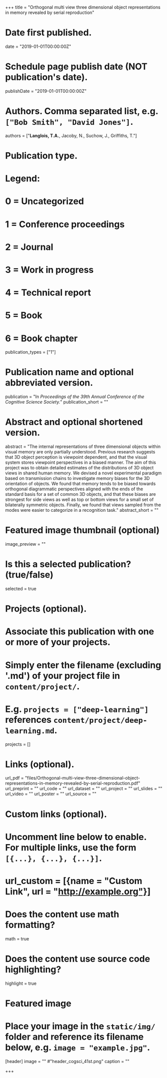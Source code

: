 +++
title = "Orthogonal multi view three dimensional object representations in memory revealed by serial reproduction"

# Date first published.
date = "2019-01-01T00:00:00Z"

# Schedule page publish date (NOT publication's date).
publishDate = "2019-01-01T00:00:00Z"

# Authors. Comma separated list, e.g. `["Bob Smith", "David Jones"]`.
authors = ["__Langlois, T.A.__, Jacoby, N., Suchow, J., Griffiths, T."]

# Publication type.
# Legend:
# 0 = Uncategorized
# 1 = Conference proceedings
# 2 = Journal
# 3 = Work in progress
# 4 = Technical report
# 5 = Book
# 6 = Book chapter
publication_types = ["1"]

# Publication name and optional abbreviated version.
publication = "In *Proceedings of the 39th Annual Conference of the Cognitive Science Society.*"
publication_short = ""

# Abstract and optional shortened version.
abstract = "The internal representations of three dimensional objects within visual memory are only partially understood. Previous research suggests that 3D object perception is viewpoint dependent, and that the visual system stores viewpoint perspectives in a biased manner. The aim of this project was to obtain detailed estimates of the distributions of 3D object views in shared human memory. We devised a novel experimental paradigm based on transmission chains to investigate memory biases for the 3D orientation of objects. We found that memory tends to be biased towards orthogonal diagrammatic perspectives aligned with the ends of the standard basis for a set of common 3D objects, and that these biases are strongest for side views as well as top or bottom views for a small set of bilaterally symmetric objects. Finally, we found that views sampled from the modes were easier to categorize in a recognition task."
abstract_short = ""

# Featured image thumbnail (optional)
image_preview = ""

# Is this a selected publication? (true/false)
selected = true

# Projects (optional).
#   Associate this publication with one or more of your projects.
#   Simply enter the filename (excluding '.md') of your project file in `content/project/`.
#   E.g. `projects = ["deep-learning"]` references `content/project/deep-learning.md`.
projects = []

# Links (optional).
url_pdf = "files/Orthogonal-multi-view-three-dimensional-object-representations-in-memory-revealed-by-serial-reproduction.pdf"
url_preprint = ""
url_code = ""
url_dataset = ""
url_project = ""
url_slides = ""
url_video = ""
url_poster = ""
url_source = ""

# Custom links (optional).
#   Uncomment line below to enable. For multiple links, use the form `[{...}, {...}, {...}]`.
# url_custom = [{name = "Custom Link", url = "http://example.org"}]

# Does the content use math formatting?
math = true

# Does the content use source code highlighting?
highlight = true

# Featured image
# Place your image in the `static/img/` folder and reference its filename below, e.g. `image = "example.jpg"`.
[header]
image = "" #"header_cogsci_41st.png"
caption = ""

+++
